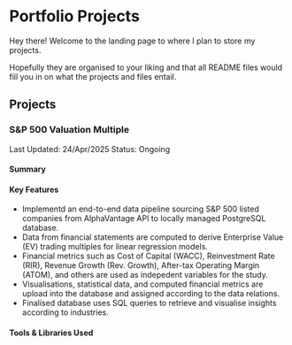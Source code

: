 # Portfolio Projects

Hey there! Welcome to the landing page to where I plan to store my projects. 

Hopefully they are organised to your liking and that all README files would fill you in on what the projects and files entail.


## Projects

### S&P 500 Valuation Multiple

Last Updated: 24/Apr/2025 
Status: Ongoing

#### Summary



#### Key Features

- Implementd an end-to-end data pipeline sourcing S&P 500 listed companies from AlphaVantage API to locally managed PostgreSQL database.
- Data from financial statements are computed to derive Enterprise Value (EV) trading multiples for linear regression models.
- Financial metrics such as Cost of Capital (WACC), Reinvestment Rate (RIR), Revenue Growth (Rev. Growth), After-tax Operating Margin (ATOM), and others are used as indepedent variables for the study.
- Visualisations, statistical data, and computed financial metrics are upload into the database and assigned according to the data relations.
- Finalised database uses SQL queries to retrieve and visualise insights according to industries.

#### Tools & Libraries Used



